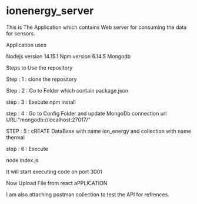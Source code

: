 # ionenergy_server

This is The Application which contains Web server for consuming the data for sensors.

Application uses 

Nodejs version 14.15.1
Npm version 6.14.5
Mongodb 

Steps to Use the repository

Step : 1  : clone the repository

Step : 2  : Go to Folder which contain package.json

step : 3  : Execute
npm install

step : 4  : Go to Config Folder and update MongoDb connection url  URL:"mongodb://localhost:27017/"

STEP : 5 : cREATE DataBase with name ion_energy and collection with name thermal

step : 6  : Execute

node index.js

It will start executing code on port 3001

Now Upload File from react aPPLICATION

I am also attaching postman collection to test the API for refrences.



